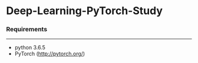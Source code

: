 # Deep-Learning-PyTorch-Study
### Requirements
---------------------------------
- python 3.6.5
- PyTorch (http://pytorch.org/)